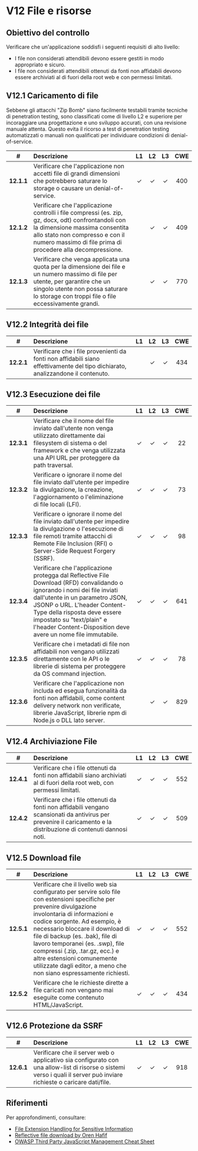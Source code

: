 # V12 File e risorse

## Obiettivo del controllo

Verificare che un'applicazione soddisfi i seguenti requisiti di alto livello:

* I file non considerati attendibili devono essere gestiti in modo appropriato e sicuro.
* I file non considerati attendibili ottenuti da fonti non affidabili devono essere archiviati al di fuori della root web e con permessi limitati.

## V12.1 Caricamento di file

Sebbene gli attacchi "Zip Bomb" siano facilmente testabili tramite tecniche di penetration testing, sono classificati come di livello L2 e superiore per incoraggiare una progettazione e uno sviluppo accurati, con una revisione manuale attenta. Questo evita il ricorso a test di penetration testing automatizzati o manuali non qualificati per individuare condizioni di denial-of-service.

| # | Descrizione | L1 | L2 | L3 | CWE |
| :---: | :--- | :---: | :---:| :---: | :---: |
| **12.1.1** | Verificare che l'applicazione non accetti file di grandi dimensioni che potrebbero saturare lo storage o causare un denial-of-service. | ✓ | ✓ | ✓ | 400 |
| **12.1.2** | Verificare che l'applicazione controlli i file compressi (es. zip, gz, docx, odt) confrontandoli con la dimensione massima consentita allo stato non compresso e con il numero massimo di file prima di procedere alla decompressione. | | ✓ | ✓ | 409 |
| **12.1.3** | Verificare che venga applicata una quota per la dimensione dei file e un numero massimo di file per utente, per garantire che un singolo utente non possa saturare lo storage con troppi file o file eccessivamente grandi. | | ✓ | ✓ | 770 |

## V12.2 Integrità dei file

| # | Descrizione | L1 | L2 | L3 | CWE |
| :---: | :--- | :---: | :---: | :---: | :---: |
| **12.2.1** | Verificare che i file provenienti da fonti non affidabili siano effettivamente del tipo dichiarato, analizzandone il contenuto. | | ✓ | ✓ | 434 |

## V12.3 Esecuzione dei file

| # | Descrizione | L1 | L2 | L3 | CWE |
| :---: | :--- | :---: | :---: | :---: | :---: |
| **12.3.1** | Verificare che il nome del file inviato dall'utente non venga utilizzato direttamente dai filesystem di sistema o del framework e che venga utilizzata una API URL per proteggere da path traversal. | ✓ | ✓ | ✓ | 22 |
| **12.3.2** | Verificare o ignorare il nome del file inviato dall'utente per impedire la divulgazione, la creazione, l'aggiornamento o l'eliminazione di file locali (LFI). | ✓ | ✓ | ✓ | 73 |
| **12.3.3** | Verificare o ignorare il nome del file inviato dall'utente per impedire la divulgazione o l'esecuzione di file remoti tramite attacchi di Remote File Inclusion (RFI) o Server-Side Request Forgery (SSRF). | ✓ | ✓ | ✓ | 98 |
| **12.3.4** | Verificare che l'applicazione protegga dal Reflective File Download (RFD) convalidando o ignorando i nomi dei file inviati dall'utente in un parametro JSON, JSONP o URL. L'header Content-Type della risposta deve essere impostato su "text/plain" e l'header Content-Disposition deve avere un nome file immutabile. | ✓ | ✓ | ✓ | 641 |
| **12.3.5** | Verificare che i metadati di file non affidabili non vengano utilizzati direttamente con le API o le librerie di sistema per proteggere da OS command injection. | ✓ | ✓ | ✓ | 78 |
| **12.3.6** | Verificare che l'applicazione non includa ed esegua funzionalità da fonti non affidabili, come content delivery network non verificate, librerie JavaScript, librerie npm di Node.js o DLL lato server. | | ✓ | ✓ | 829 |

## V12.4 Archiviazione File

| # | Descrizione | L1 | L2 | L3 | CWE |
| :---: | :--- | :---: | :---:| :---: | :---: |
| **12.4.1** | Verificare che i file ottenuti da fonti non affidabili siano archiviati al di fuori della root web, con permessi limitati. | ✓ | ✓ | ✓ | 552 |
| **12.4.2** | Verificare che i file ottenuti da fonti non affidabili vengano scansionati da antivirus per prevenire il caricamento e la distribuzione di contenuti dannosi noti. | ✓ | ✓ | ✓ | 509 |

## V12.5 Download file

| # | Descrizione | L1 | L2 | L3 | CWE |
| :---: | :--- | :---: | :---:| :---: | :---: |
| **12.5.1** | Verificare che il livello web sia configurato per servire solo file con estensioni specifiche per prevenire divulgazione involontaria di informazioni e codice sorgente. Ad esempio, è necessario bloccare il download di file di backup (es. .bak), file di lavoro temporanei (es. .swp), file compressi (.zip, .tar.gz, ecc.) e altre estensioni comunemente utilizzate dagli editor, a meno che non siano espressamente richiesti. | ✓ | ✓ | ✓ | 552 |
| **12.5.2** | Verificare che le richieste dirette a file caricati non vengano mai eseguite come contenuto HTML/JavaScript. | ✓ | ✓ | ✓ | 434 |

## V12.6 Protezione da SSRF

| # | Descrizione | L1 | L2 | L3 | CWE |
| :---: | :--- | :---: | :---:| :---: | :---: |
| **12.6.1** | Verificare che il server web o applicativo sia configurato con una allow-list di risorse o sistemi verso i quali il server può inviare richieste o caricare dati/file. | ✓ | ✓ | ✓ | 918 |

## Riferimenti

Per approfondimenti, consultare:

* [File Extension Handling for Sensitive Information](https://owasp.org/www-community/vulnerabilities/Unrestricted_File_Upload)
* [Reflective file download by Oren Hafif](https://www.trustwave.com/Resources/SpiderLabs-Blog/Reflected-File-Download---A-New-Web-Attack-Vector/)
* [OWASP Third Party JavaScript Management Cheat Sheet](https://cheatsheetseries.owasp.org/cheatsheets/Third_Party_Javascript_Management_Cheat_Sheet.html)
